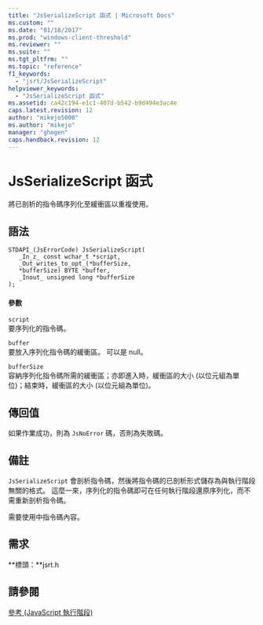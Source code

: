 ```yaml
---
title: "JsSerializeScript 函式 | Microsoft Docs"
ms.custom: ""
ms.date: "01/18/2017"
ms.prod: "windows-client-threshold"
ms.reviewer: ""
ms.suite: ""
ms.tgt_pltfrm: ""
ms.topic: "reference"
f1_keywords: 
  - "jsrt/JsSerializeScript"
helpviewer_keywords: 
  - "JsSerializeScript 函式"
ms.assetid: ca42c194-e1c1-407d-b542-b9d494e3ac4e
caps.latest.revision: 12
author: "mikejo5000"
ms.author: "mikejo"
manager: "ghogen"
caps.handback.revision: 12
---
```

# JsSerializeScript 函式
將已剖析的指令碼序列化至緩衝區以重複使用。  
  
## 語法  
  
```  
STDAPI_(JsErrorCode) JsSerializeScript(  
   _In_z_ const wchar_t *script,  
   _Out_writes_to_opt_(*bufferSize,  
   *bufferSize) BYTE *buffer,  
   _Inout_ unsigned long *bufferSize  
);  
```  
  
#### 參數  
 `script`  
 要序列化的指令碼。  
  
 `buffer`  
 要放入序列化指令碼的緩衝區。  可以是 null。  
  
 `bufferSize`  
 容納序列化指令碼所需的緩衝區；亦即進入時，緩衝區的大小 \(以位元組為單位\)；結束時，緩衝區的大小 \(以位元組為單位\)。  
  
## 傳回值  
 如果作業成功，則為 `JsNoError` 碼，否則為失敗碼。  
  
## 備註  
 `JsSerializeScript` 會剖析指令碼，然後將指令碼的已剖析形式儲存為與執行階段無關的格式。  這麼一來，序列化的指令碼即可在任何執行階段還原序列化，而不需重新剖析指令碼。  
  
 需要使用中指令碼內容。  
  
## 需求  
 **標頭：**jsrt.h  
  
## 請參閱  
 [參考 \(JavaScript 執行階段\)](../chakra-hosting/reference-javascript-runtime.md)